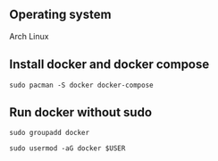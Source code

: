 ## Operating system

Arch Linux

## Install docker and docker compose

`sudo pacman -S docker docker-compose`

## Run docker without sudo

`sudo groupadd docker`

`sudo usermod -aG docker $USER`
